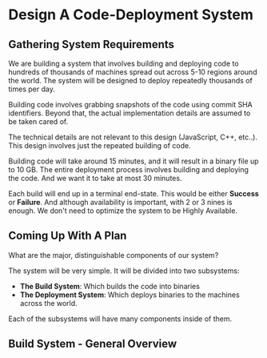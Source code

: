 # Design A Code-Deployment System
## Gathering System Requirements
We are building a system that involves building and deploying code to hundreds of thousands of machines spread out across 5-10 regions around the world. The system will be designed to deploy repeatedly thousands of times per day.

Building code involves grabbing snapshots of the code using commit SHA identifiers. Beyond that, the actual implementation details are assumed to be taken cared of.

The technical details are not relevant to this design (JavaScript, C++, etc..). This design involves just the repeated building of code.

Building code will take around 15 minutes, and it will result in a binary file up to 10 GB. The entire deployment process involves building and deploying the code. And we want it to take at most 30 minutes.

Each build will end up in a terminal end-state. This would be either **Success** or **Failure**. And although availability is important, with 2 or 3 nines is enough. We don't need to optimize the system to be Highly Available.

## Coming Up With A Plan
What are the major, distinguishable components of our system?

The system will be very simple. It will be divided into two subsystems:
- **The Build System**: Which builds the code into binaries
- **The Deployment System**: Which deploys binaries to the machines across the world.

Each of the subsystems will have many components inside of them.

## Build System - General Overview

